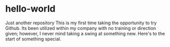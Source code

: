 # hello-world
Just another repository
This is my first time taking the opportunity to try Github.  Its been utilized within my company with no training or direction given; however, I never mind taking a swing at something new.  Here's to the start of something special.
